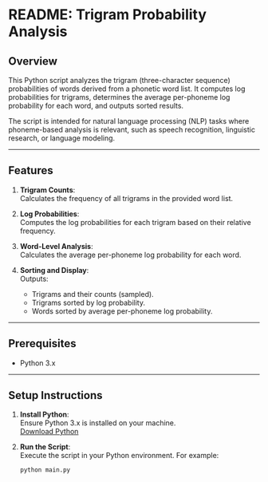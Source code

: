 # README: Trigram Probability Analysis

## Overview

This Python script analyzes the trigram (three-character sequence) probabilities of words derived from a phonetic word list. It computes log probabilities for trigrams, determines the average per-phoneme log probability for each word, and outputs sorted results.

The script is intended for natural language processing (NLP) tasks where phoneme-based analysis is relevant, such as speech recognition, linguistic research, or language modeling.

---

## Features

1. **Trigram Counts**:  
   Calculates the frequency of all trigrams in the provided word list.
   
2. **Log Probabilities**:  
   Computes the log probabilities for each trigram based on their relative frequency.

3. **Word-Level Analysis**:  
   Calculates the average per-phoneme log probability for each word.

4. **Sorting and Display**:  
   Outputs:
   - Trigrams and their counts (sampled).
   - Trigrams sorted by log probability.
   - Words sorted by average per-phoneme log probability.

---

## Prerequisites

- Python 3.x
  
---

## Setup Instructions

1. **Install Python**:  
   Ensure Python 3.x is installed on your machine.  
   [Download Python](https://www.python.org/downloads/)

2. **Run the Script**:  
   Execute the script in your Python environment. For example:  
   ```bash
   python main.py
